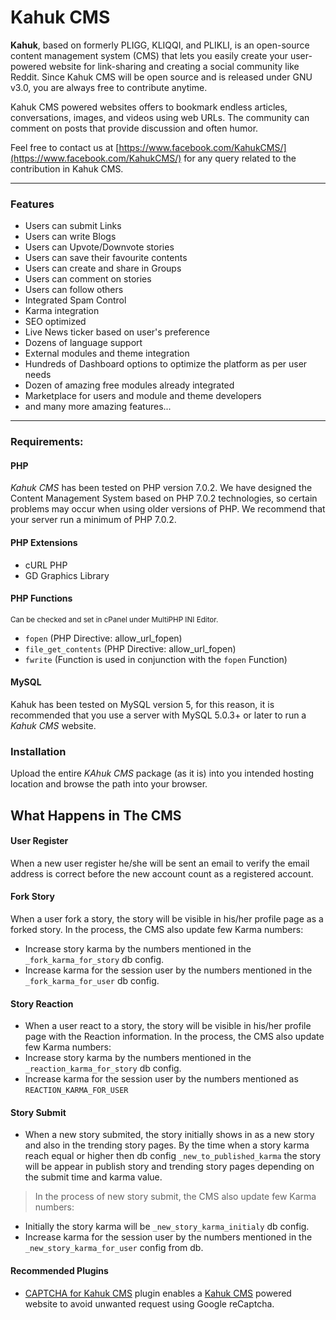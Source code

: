 # Kahuk CMS

**Kahuk**, based on formerly PLIGG, KLIQQI, and PLIKLI, is an open-source content management system (CMS) that lets you easily create your user-powered website for link-sharing and creating a social community like Reddit. Since Kahuk CMS will be open source and is released under GNU v3.0, you are always free to contribute anytime.

Kahuk CMS powered websites offers to bookmark endless articles, conversations, images, and videos using web URLs. The community can comment on posts that provide discussion and often humor.

Feel free to contact us at [https://www.facebook.com/KahukCMS/](https://www.facebook.com/KahukCMS/) for any query related to the contribution in Kahuk CMS.

***

### Features

* Users can submit Links
* Users can write Blogs
* Users can Upvote/Downvote stories
* Users can save their favourite contents
* Users can create and share in Groups
* Users can comment on stories
* Users can follow others
* Integrated Spam Control
* Karma integration
* SEO optimized
* Live News ticker based on user's preference
* Dozens of language support
* External modules and theme integration
* Hundreds of Dashboard options to optimize the platform as per user needs
* Dozen of amazing free modules already integrated
* Marketplace for users and module and theme developers
* and many more amazing features...

***
### Requirements:

#### PHP
*Kahuk CMS* has been tested on PHP version 7.0.2. We have designed the Content Management System based on PHP 7.0.2 technologies, so certain problems may occur when using older versions of PHP. We recommend that your server run a minimum of PHP 7.0.2.

#### PHP Extensions
* cURL PHP
* GD Graphics Library

#### PHP Functions
<small>Can be checked and set in cPanel under MultiPHP INI Editor.</small>

* `fopen` (PHP Directive: allow_url_fopen)
* `file_get_contents` (PHP Directive: allow_url_fopen)
* `fwrite` (Function is used in conjunction with the `fopen` Function)

#### MySQL
Kahuk has been tested on MySQL version 5, for this reason, it is recommended that you use a server with MySQL 5.0.3+ or later to run a *Kahuk CMS* website.

### Installation
Upload the entire *KAhuk CMS* package (as it is) into you intended hosting location and browse the path into your browser.

## What Happens in The CMS

#### User Register
When a new user register he/she will be sent an email to verify the email address is correct before the new account count as a registered account.


#### Fork Story
When a user fork a story, the story will be visible in his/her profile page as a forked story. In the process, the CMS also update few Karma numbers:
 
- Increase story karma by the numbers mentioned in the `_fork_karma_for_story` db config.
- Increase karma for the session user by the numbers mentioned in the `_fork_karma_for_user` db config.


#### Story Reaction

- When a user react to a story, the story will be visible in his/her profile page with the Reaction information. In the process, the CMS also update few Karma numbers:
- Increase story karma by the numbers mentioned in the `_reaction_karma_for_story` db config.
- Increase karma for the session user by the numbers mentioned as `REACTION_KARMA_FOR_USER`


#### Story Submit
 
- When a new story submited, the story initially shows in as a new story and also in the trending story pages. By the time when a story karma reach equal or higher then db config `_new_to_published_karma` the story will be appear in publish story and trending story pages depending on the submit time and karma value.

> In the process of new story submit, the CMS also update few Karma numbers:
 
- Initially the story karma will be `_new_story_karma_initialy` db config.
- Increase karma for the session user by the numbers mentioned in the `_new_story_karma_for_user` config from db.

#### Recommended Plugins

- [CAPTCHA for Kahuk CMS](https://github.com/Micro-Solutions-Bangladesh/captcha) plugin enables a [Kahuk CMS](https://kahuk.com/) powered website to avoid unwanted request using Google reCaptcha.
